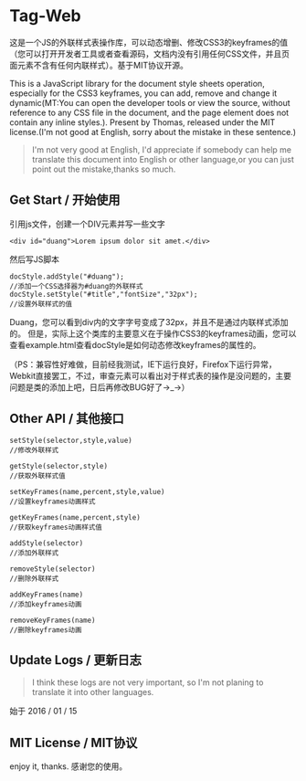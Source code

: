 # Tag-Web

这是一个JS的外联样式表操作库，可以动态增删、修改CSS3的keyframes的值（您可以打开开发者工具或者查看源码，文档内没有引用任何CSS文件，并且页面元素不含有任何内联样式）。基于MIT协议开源。

This is a JavaScript library for the document style sheets operation, especially for the CSS3 keyframes, you can add, remove and change it dynamic(MT:You can open the developer tools or view the source, without reference to any CSS file in the document, and the page element does not contain any inline styles.). Present by Thomas, released under the MIT license.(I'm not good at English, sorry about the mistake in these sentence.)

> I'm not very good at English, I'd appreciate if somebody can help me translate this document into English or other language,or you can just point out the mistake,thanks so much.


## Get Start / 开始使用

引用js文件，创建一个DIV元素并写一些文字

    <div id="duang">Lorem ipsum dolor sit amet.</div>

然后写JS脚本

    docStyle.addStyle("#duang");
    //添加一个CSS选择器为#duang的外联样式
	docStyle.setStyle("#title","fontSize","32px");
	//设置外联样式的值

Duang，您可以看到div内的文字字号变成了32px，并且不是通过内联样式添加的。
但是，实际上这个类库的主要意义在于操作CSS3的keyframes动画，您可以查看example.html查看docStyle是如何动态修改keyframes的属性的。


（PS：兼容性好难做，目前经我测试，IE下运行良好，Firefox下运行异常，Webkit直接罢工，不过，审查元素可以看出对于样式表的操作是没问题的，主要问题是类的添加上吧，日后再修改BUG好了→_→）

## Other API / 其他接口

    setStyle(selector,style,value)
    //修改外联样式
    
	getStyle(selector,style)
	//获取外联样式值
	
	setKeyFrames(name,percent,style,value)
	//设置keyframes动画样式
	
	getKeyFrames(name,percent,style)
	//获取keyframes动画样式值
	
	addStyle(selector)
	//添加外联样式
	
	removeStyle(selector)
	//删除外联样式
	
	addKeyFrames(name)
	//添加keyframes动画
	
	removeKeyFrames(name)
	//删除keyframes动画

## Update Logs / 更新日志
> I think these logs are not very important, so I'm not planing to translate it into other languages.

始于 2016 / 01 / 15

## MIT License / MIT协议

enjoy it, thanks.
感谢您的使用。